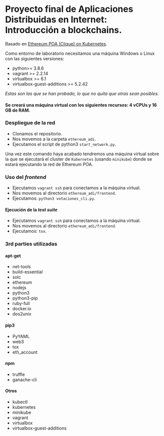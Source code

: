 # Proyecto final de Aplicaciones Distribuidas en Internet: Introducción a blockchains.

Basado en [Ethereum POA (Clique) on Kubernetes](https://medium.com/@edi.sinovcic/ethererum-poa-clique-on-kubernetes-6e86fed0c310).

Como entorno de laboratorio necesitamos una máquina Windows o Linux con las siguientes versiones:

- python>= 3.8.6
- vagrant >= 2.2.14
- virtualbox >= 6.1
- virtualbox-guest-additions >= 5.2.42

*Estas son las que se han probado, lo que no quita que otras sean posibles.*

#### Se creará una máquina virtual con los siguientes recursos: **4 vCPUs y 16 GB de RAM**.

### Despliegue de la red

- Clonamos el repositorio.
- Nos movemos a la carpeta `ethereum_adi`.
- Ejecutamos el script de python3 `start_network.py`.

Una vez este comando haya acabado tendremos una máquina virtual sobre la que se ejecutará el cluster de `Kubernetes` (usando `minikube`) donde se estará ejecutando la red de Ethereum POA.

### Uso del *frontend*

- Ejecutamos `vagrant ssh` para conectamos a la máquina virtual.
- Nos movemos al directorio `ethereum_adi/frontend`.
- Ejecutamos: `python3 votaciones_cli.py`.

#### Ejecución de la *test suite*

- Ejecutamos `vagrant ssh` para conectamos a la máquina virtual.
- Nos movemos al directorio `ethereum_adi/frontend`.
- Ejecutamos: `tox`.


### 3rd parties utilizadas 

#### apt-get

- net-tools 
- build-essential 
- solc 
- ethereum 
- nodejs 
- python3
- python3-pip 
- ruby-full 
- docker.io 
- dos2unix

#### pip3
- PyYAML
- web3
- tox
- eth_account

#### npm

- truffle
- ganache-cli

#### Otros 

- kubectl
- kubernetes
- minikube
- vagrant
- virtualbox
- virtualbox-guest-additions
